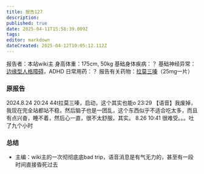 ```yaml
---
title: 报告127
description: 
published: true
date: 2025-04-11T15:58:39.009Z
tags: 
editor: markdown
dateCreated: 2025-04-12T10:05:12.112Z
---
```


报告者：本站wiki主
身高体重：175cm, 50kg
基础身体疾病：？
基础神经异常：[边缘型人格障碍](/BPD/)，ADHD
日常用药：？
报告有关药物：[拉莫三嗪](/LTG/)（25mg一片）

### 原报告
2024.8.24
20:24 44t拉莫三嗪，启动，这个其实也能o
23:29 【语音】我废掉，我现在完全站都站不稳，然后脑子也是一团乱，这个东西似乎不适合吃太多，而且有点兴奋，睡不着，然后心一直，很不太舒服。其实。
8.26 10:41 很难受。。。吐了九个小时

### 总结
- 主编：wiki主的一次彻彻底底bad trip，语音消息是有气无力的，甚至有一段时间直接昏死过去